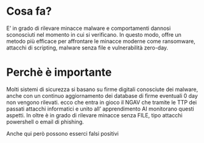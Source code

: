 # Cosa fa?

E’ in grado di rilevare minacce malware e comportamenti dannosi sconosciuti nel momento in cui si verificano.  In questo modo, offre un metodo più efficace per affrontare le minacce moderne come ransomware, attacchi di scripting, malware senza file e vulnerabilità zero-day.

# Perchè è importante

Molti sistemi di sicurezza si basano su firme digitali conosciute dei malware, anche con un continuo aggiornamento dei database di firme eventuali 0 day non vengono rilevati. ecco che entra in gioco il NGAV che tramite le TTP dei passati attacchi informatici e unito all’ apprendimento AI monitorano questi aspetti. In oltre è in grado di rilevare minacce senza FILE, tipo attacchi powershell o email di phishing.

Anche qui però possono esserci falsi positivi
